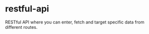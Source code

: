 # restful-api
RESTful API where you can enter, fetch and target specific data from different routes.

